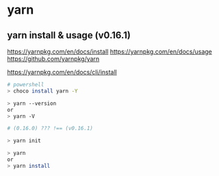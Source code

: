 # yarn

## yarn install & usage (v0.16.1)

https://yarnpkg.com/en/docs/install
https://yarnpkg.com/en/docs/usage
https://github.com/yarnpkg/yarn

https://yarnpkg.com/en/docs/cli/install


```sh
# powershell
> choco install yarn -Y

> yarn --version
or
> yarn -V

# (0.16.0) ??? !== (v0.16.1)

> yarn init

> yarn
or
> yarn install

``` 

